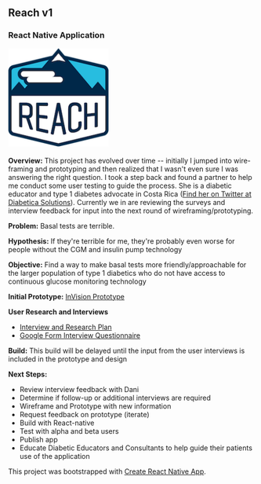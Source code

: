 ## Reach v1
### React Native Application
<img src="reach_full_colour.png"
  alt="Reach Application Logo"
  style="height:200px;"/>
  <br/><br/>
**Overview:** This project has evolved over time -- initially I jumped into wire-framing and prototyping and then realized that I wasn't even sure I was answering the right question. I took a step back and found a partner to help me conduct some user testing to guide the process. She is a diabetic educator and type 1 diabetes advocate in Costa Rica ([Find her on Twitter at Diabetica Solutions](https://twitter.com/diabeticasolut)). Currently we in are reviewing the surveys and interview feedback for input into the next round of wireframing/prototyping.

**Problem:** Basal tests are terrible.

**Hypothesis:** If they're terrible for me, they're probably even worse for people without the CGM and insulin pump technology

**Objective:** Find a way to make basal tests more friendly/approachable for the larger population of type 1 diabetics who do not have access to continuous glucose monitoring technology

**Initial Prototype:** [InVision Prototype](https://invis.io/7EBJ9JT35)

**User Research and Interviews**
- [Interview and Research Plan](https://drive.google.com/file/d/1hp4Gvjp-TXoEwgcG22V9a7LGZztgApuC/view?usp=sharing)
- [Google Form Interview Questionnaire](https://docs.google.com/forms/d/1a6OhXmZsvNAxwDLJDELmNKBmOUjDkDjMkslkBY2Fwnw/edit)

**Build:** This build will be delayed until the input from the user interviews is included in the prototype and design

**Next Steps:**
- Review interview feedback with Dani
- Determine if follow-up or additional interviews are required
- Wireframe and Prototype with new information
- Request feedback on prototype (iterate)
- Build with React-native
- Test with alpha and beta users
- Publish app
- Educate Diabetic Educators and Consultants to help guide their patients use of the application

<!--
**Glossary:**
- Type 1 Diabetes:
- CGM: Continuous Glucose Monitor
- Insulin Pump: -->


This project was bootstrapped with [Create React Native App](https://github.com/react-community/create-react-native-app).
